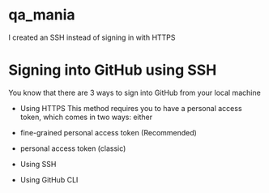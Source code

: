 # qa_mania
I created an SSH instead of signing in with HTTPS 

# Signing into GitHub using SSH

You know that there are 3 ways to sign into GitHub from your local machine

- Using HTTPS
  This method requires you to have a personal access token, which comes in two ways: either
- fine-grained personal access token (Recommended)
- personal access token (classic)

- Using SSH

- Using GitHub CLI
